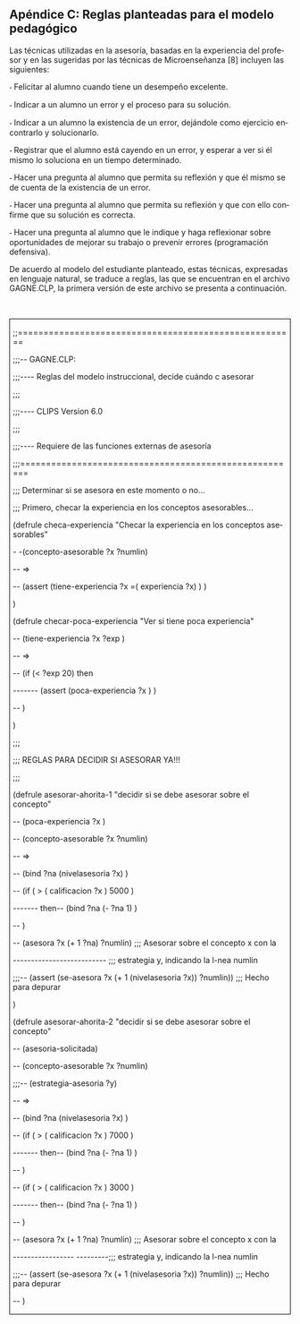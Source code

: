 ## Apéndice C: Reglas planteadas para el modelo pedagógico

<span lang="ES">Las técnicas utilizadas en la asesoría, basadas en la experiencia del profesor y en las sugeridas por las técnicas de Microenseñanza [8] incluyen las siguientes:</span>

<span lang="ES"></span>

<span lang="ES" style="font-family:
Symbol;mso-fareast-font-family:Symbol;mso-bidi-font-family:Symbol"><span style="mso-list:Ignore">-<span style="font:7.0pt &quot;Times New Roman&quot;"></span> </span></span><span lang="ES">Felicitar al alumno cuando tiene un desempeño excelente.</span>

<span lang="ES" style="font-family:
Symbol;mso-fareast-font-family:Symbol;mso-bidi-font-family:Symbol"><span style="mso-list:Ignore">-<span style="font:7.0pt &quot;Times New Roman&quot;"></span> </span></span><span lang="ES">Indicar a un alumno un error y el proceso para su solución.</span>

<span lang="ES" style="font-family:
Symbol;mso-fareast-font-family:Symbol;mso-bidi-font-family:Symbol"><span style="mso-list:Ignore">-<span style="font:7.0pt &quot;Times New Roman&quot;"></span> </span></span><span lang="ES">Indicar a un alumno la existencia de un error, dejándole como ejercicio encontrarlo y solucionarlo.</span>

<span lang="ES" style="font-family:
Symbol;mso-fareast-font-family:Symbol;mso-bidi-font-family:Symbol"><span style="mso-list:Ignore">-<span style="font:7.0pt &quot;Times New Roman&quot;"></span> </span></span><span lang="ES">Registrar que el alumno está cayendo en un error, y esperar a ver si él mismo lo soluciona en un tiempo determinado.</span>

<span lang="ES" style="font-family:
Symbol;mso-fareast-font-family:Symbol;mso-bidi-font-family:Symbol"><span style="mso-list:Ignore">-<span style="font:7.0pt &quot;Times New Roman&quot;"></span> </span></span><span lang="ES">Hacer una pregunta al alumno que permita su reflexión y que él mismo se de cuenta de la existencia de un error.</span>

<span lang="ES" style="font-family:
Symbol;mso-fareast-font-family:Symbol;mso-bidi-font-family:Symbol"><span style="mso-list:Ignore">-<span style="font:7.0pt &quot;Times New Roman&quot;"></span> </span></span><span lang="ES">Hacer una pregunta al alumno que permita su reflexión y que con ello confirme que su solución es correcta.</span>

<span lang="ES" style="font-family:
Symbol;mso-fareast-font-family:Symbol;mso-bidi-font-family:Symbol"><span style="mso-list:Ignore">-<span style="font:7.0pt &quot;Times New Roman&quot;"></span> </span></span><span lang="ES">Hacer una pregunta al alumno que le indique y haga reflexionar sobre oportunidades de mejorar su trabajo o prevenir errores (programación defensiva).</span>

<span lang="ES"></span>

<span lang="ES">De acuerdo al modelo del estudiante planteado, estas técnicas, expresadas en lenguaje natural, se traduce a reglas, las que se encuentran en el archivo <span class="SpellE">GAGNE.CLP</span>, la primera versión de este archivo se presenta a continuación.</span>

</div>

<span lang="ES-TRAD" style="font-size:12.0pt;mso-bidi-font-size:10.0pt;
font-family:&quot;Times New Roman&quot;;mso-fareast-font-family:&quot;Times New Roman&quot;;
mso-ansi-language:ES-TRAD;mso-fareast-language:EN-US;mso-bidi-language:AR-SA">  
</span>

<div class="Section2">

<span lang="ES"></span>

<div style="border:solid windowtext 1.0pt;mso-border-alt:solid windowtext .5pt;
padding:1.0pt 4.0pt 1.0pt 4.0pt">

<span lang="ES">;;======================================================</span>

<span class="GramE"><span lang="ES">;;;</span></span><span lang="ES"><span style="mso-spacerun:yes">--</span> <span class="SpellE">GAGNE.CLP</span>:</span>

<span class="GramE"><span lang="ES">;;;</span></span><span lang="ES"><span style="mso-spacerun:yes">----</span> Reglas del modelo <span class="SpellE">instruccional</span>, decide cuándo c asesorar</span>

<span lang="ES">;;;</span>

<span class="GramE"><span lang="ES">;;;</span></span><span lang="ES"><span style="mso-spacerun:yes">----</span> CLIPS <span class="SpellE">Version</span> 6.0</span>

<span lang="ES">;;;</span>

<span class="GramE"><span lang="ES">;;;</span></span><span lang="ES"><span style="mso-spacerun:yes">----</span> Requiere de las funciones externas de <span class="SpellE">asesoría</span></span>

<span lang="ES">;;;======================================================</span>

<span lang="ES"></span>

<span class="GramE"><span lang="ES">;;;</span></span> <span lang="ES">Determinar si se asesora en este momento o no...</span>

<span lang="ES"></span>

<span class="GramE"><span lang="ES">;;;</span></span> <span lang="ES">Primero, <span class="SpellE">checar</span> la experiencia en los conceptos <span class="SpellE">asesorables</span>...</span>

<span lang="ES"></span>

<span lang="ES">(<span class="SpellE"><span class="GramE">defrule</span></span> checa-experiencia "<span class="SpellE">Checar</span> la experiencia en los conceptos <span class="SpellE">asesorables</span>"</span>

<span lang="ES"><span style="mso-spacerun:yes">-</span> <span style="mso-spacerun:yes">-</span>(concepto-<span class="SpellE">asesorable</span> ?x ?<span class="SpellE">numlin</span>)</span>

<span lang="ES"><span style="mso-spacerun:yes">--</span> =></span>

<span lang="ES"><span style="mso-spacerun:yes">--</span> (<span class="SpellE"><span class="GramE">assert</span></span> (tiene-experiencia ?x =( experiencia ?x) ) )</span>

<span lang="ES">)</span>

<span lang="ES"></span>

<span lang="ES">(<span class="SpellE"><span class="GramE">defrule</span></span> <span class="SpellE">checar</span>-poca-experiencia "Ver si tiene poca experiencia"</span>

<span lang="ES"><span style="mso-spacerun:yes">--</span> (tiene-experiencia ?x ?<span class="SpellE"><span class="GramE">exp</span></span> <span class="GramE">)</span></span>

<span lang="ES"><span style="mso-spacerun:yes">--</span> =></span>

<span lang="ES"><span style="mso-spacerun:yes">--</span> (<span class="SpellE"><span class="GramE">if</span></span> (< ?<span class="SpellE">exp</span> 20) <span class="SpellE">then</span></span>

<span lang="ES"><span style="mso-spacerun:yes">-------</span> (<span class="SpellE"><span class="GramE">assert</span></span> (poca-experiencia ?x ) )</span>

<span lang="ES"><span style="mso-spacerun:yes">--</span> )</span>

<span lang="ES">)</span>

<span lang="ES"></span>

<span lang="ES">;;;</span>

<span class="GramE"><span lang="ES">;;;</span></span> <span lang="ES">REGLAS PARA DECIDIR SI ASESORAR YA!!!</span>

<span lang="ES">;;;</span>

<span lang="ES"></span>

<span lang="ES">(<span class="SpellE"><span class="GramE">defrule</span></span> asesorar-<span class="SpellE">ahorita</span>-1 "decidir si se debe asesorar sobre el concepto"</span>

<span lang="ES"><span style="mso-spacerun:yes">--</span> (poca-experiencia ?<span class="GramE">x )</span></span>

<span lang="ES"><span style="mso-spacerun:yes">--</span> (concepto-<span class="SpellE">asesorable</span> ?x ?<span class="SpellE">numlin</span>)</span>

<span lang="ES"><span style="mso-spacerun:yes">--</span> =></span>

<span lang="ES"><span style="mso-spacerun:yes">--</span> (<span class="SpellE"><span class="GramE">bind</span></span> ?<span class="SpellE">na</span> (<span class="SpellE">nivelasesoria</span> ?x) )</span>

<span lang="ES"><span style="mso-spacerun:yes">--</span> (<span class="SpellE"><span class="GramE">if</span></span> ( > ( <span class="SpellE">calificacion</span> ?x ) 5000 )</span>

<span lang="ES"><span style="mso-spacerun:yes">-------</span> <span class="SpellE"><span class="GramE">then</span></span><span style="mso-spacerun:yes">--</span> (<span class="SpellE">bind</span> ?<span class="SpellE">na</span> (- ?<span class="SpellE">na</span> 1) )</span>

<span lang="ES"><span style="mso-spacerun:yes">--</span> )</span>

<span lang="ES"><span style="mso-spacerun:yes">--</span> (<span class="GramE">asesora</span> ?x (+ 1 ?<span class="SpellE">na</span>) ?<span class="SpellE">numlin</span>) ;;; Asesorar sobre el concepto x con la</span>

<span lang="ES"><span style="mso-spacerun:yes">--------------------------</span> ;;; <span class="GramE">estrategia</span> y, indicando la <span class="SpellE">l-nea</span> <span class="SpellE">numlin</span></span>

<span lang="ES">;;;<span style="mso-spacerun:yes">--</span> (<span class="SpellE"><span class="GramE">assert</span></span> (se-asesora ?x (+ 1 (<span class="SpellE">nivelasesoria</span> ?x)) ?<span class="SpellE">numlin</span>)) ;;; Hecho para depurar</span>

<span lang="ES">)</span>

<span lang="ES"></span>

<span lang="ES">(<span class="SpellE"><span class="GramE">defrule</span></span> asesorar-<span class="SpellE">ahorita</span>-2 "decidir si se debe asesorar sobre el concepto"</span>

<span lang="ES"><span style="mso-spacerun:yes">--</span> (<span class="SpellE">asesoria</span>-solicitada)</span>

<span lang="ES"><span style="mso-spacerun:yes">--</span> (concepto-<span class="SpellE">asesorable</span> ?x ?<span class="SpellE">numlin</span>)</span>

<span class="GramE"><span lang="ES">;;;</span></span><span lang="ES"><span style="mso-spacerun:yes">--</span> (estrategia-<span class="SpellE">asesoria</span> ?y)</span>

<span lang="ES"><span style="mso-spacerun:yes">--</span> =></span>

<span lang="ES"><span style="mso-spacerun:yes">--</span> (<span class="SpellE"><span class="GramE">bind</span></span> ?<span class="SpellE">na</span> (<span class="SpellE">nivelasesoria</span> ?x) )</span>

<span lang="ES"><span style="mso-spacerun:yes">--</span> </span><span style="mso-ansi-language:EN-US">(<span class="GramE">if</span> ( > ( <span class="SpellE">calificacion</span> ?x ) 7000 )</span>

<span style="mso-ansi-language:EN-US"><span style="mso-spacerun:yes">-------</span> <span class="GramE">then</span><span style="mso-spacerun:yes">--</span> (bind ?<span class="SpellE">na</span> (- ?<span class="SpellE">na</span> 1) )</span>

<span style="mso-ansi-language:EN-US"><span style="mso-spacerun:yes">--</span> )</span>

<span style="mso-ansi-language:EN-US"><span style="mso-spacerun:yes">--</span> (<span class="GramE">if</span> ( > ( <span class="SpellE">calificacion</span> ?x ) 3000 )</span>

<span style="mso-ansi-language:EN-US"><span style="mso-spacerun:yes">-------</span> <span class="GramE">then</span><span style="mso-spacerun:yes">--</span> (bind ?<span class="SpellE">na</span> (- ?<span class="SpellE">na</span> 1) )</span>

<span style="mso-ansi-language:EN-US"><span style="mso-spacerun:yes">--</span> </span><span lang="ES">)</span>

<span lang="ES"><span style="mso-spacerun:yes">--</span> (<span class="GramE">asesora</span> ?x (+ 1 ?<span class="SpellE">na</span>) ?<span class="SpellE">numlin</span>) ;;; Asesorar sobre el concepto x con la</span>

<span lang="ES"><span style="mso-spacerun:yes">-----------------</span> <span style="mso-spacerun:yes">---------</span>;;; <span class="GramE">estrategia</span> y, indicando la <span class="SpellE">l-nea</span> <span class="SpellE">numlin</span></span>

<span lang="ES">;;;<span style="mso-spacerun:yes">--</span> (<span class="SpellE"><span class="GramE">assert</span></span> (se-asesora ?x (+ 1 (<span class="SpellE">nivelasesoria</span> ?x)) ?<span class="SpellE">numlin</span>)) ;;; Hecho para depurar</span>

<span lang="ES"><span style="mso-spacerun:yes">--</span> )</span>

</div>

</div>

<span lang="ES" style="font-size:10.0pt;font-family:&quot;Courier New&quot;;mso-fareast-font-family:
&quot;Times New Roman&quot;;mso-bidi-font-family:&quot;Times New Roman&quot;;mso-ansi-language:
ES;mso-fareast-language:EN-US;mso-bidi-language:AR-SA">  
</span>

<div class="Section3">

<span lang="ES-TRAD" style="mso-ansi-language:ES-TRAD"></span>

</div>